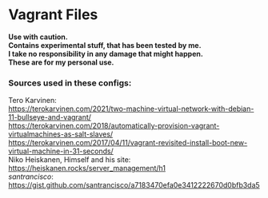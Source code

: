 # Vagrant Files   
**Use with caution.   
Contains experimental stuff, that has been tested by me.   
I take no responsibility in any damage that might happen.   
These are for my personal use.**   

### Sources used in these configs:   
Tero Karvinen:   
https://terokarvinen.com/2021/two-machine-virtual-network-with-debian-11-bullseye-and-vagrant/   
https://terokarvinen.com/2018/automatically-provision-vagrant-virtualmachines-as-salt-slaves/   
https://terokarvinen.com/2017/04/11/vagrant-revisited-install-boot-new-virtual-machine-in-31-seconds/   
Niko Heiskanen, Himself and his site:   
https://heiskanen.rocks/server_management/h1   
*santrancisco*:   
https://gist.github.com/santrancisco/a7183470efa0e3412222670d0bfb3da5   
